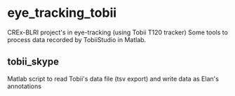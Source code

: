 # eye_tracking_tobii
CREx-BLRI project's in eye-tracking (using Tobii T120 tracker)
Some tools to process data recorded by TobiiStudio in Matlab.

## tobii_skype
Matlab script to read Tobii's data file (tsv export) and write data as Elan's annotations


